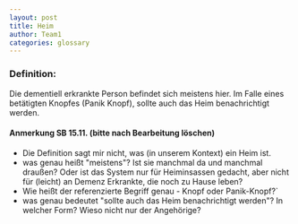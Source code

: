 ```yaml
---
layout: post
title: Heim
author: Team1
categories: glossary
---
```


### Definition:
Die dementiell erkrankte Person befindet sich meistens hier. Im Falle eines betätigten Knopfes (Panik Knopf), sollte auch das Heim benachrichtigt werden.

#### Anmerkung SB 15.11. (bitte nach Bearbeitung löschen)
* Die Definition sagt mir nicht, was (in unserem Kontext) ein Heim ist.
* was genau heißt "meistens"? Ist sie manchmal da und manchmal draußen? Oder ist das System nur für Heiminsassen gedacht, aber nicht für (leicht) an Demenz Erkrankte, die noch zu Hause leben?
* Wie heißt der referenzierte Begriff genau - Knopf oder Panik-Knopf?`
* was genau bedeutet "sollte auch das Heim benachrichtigt werden"? In welcher Form? Wieso nicht nur der Angehörige?
